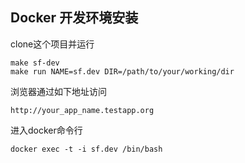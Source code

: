 ## Docker 开发环境安装

clone这个项目并运行

```
make sf-dev
make run NAME=sf.dev DIR=/path/to/your/working/dir
```

浏览器通过如下地址访问

```
http://your_app_name.testapp.org
```

进入docker命令行

```
docker exec -t -i sf.dev /bin/bash
```
